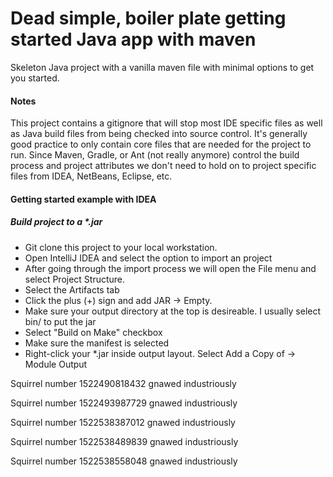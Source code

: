 # Dead simple, boiler plate getting started Java app with maven
Skeleton Java project with a vanilla maven file with minimal options to get you started.

#### Notes ####
This project contains a gitignore that will stop most IDE specific files as well as Java build files from being checked into source control. It's generally good practice to only contain core files that are needed for the project to run. Since Maven, Gradle, or Ant (not really anymore) control the build process and project attributes we don't need to hold on to project specific files from IDEA, NetBeans, Eclipse, etc.

#### Getting started example with IDEA ####

##### Build project to a *.jar #####
* Git clone this project to your local workstation.
* Open IntelliJ IDEA and select the option to import an project
* After going through the import process we will open the File menu and select Project Structure.
* Select the Artifacts tab
* Click the plus (+) sign and add JAR -> Empty.
* Make sure your output directory at the top is desireable. I usually select bin/ to put the jar
* Select "Build on Make" checkbox
* Make sure the manifest is selected
* Right-click your *.jar inside output layout. Select Add a Copy of -> Module Output

Squirrel number 1522490818432 gnawed industriously

Squirrel number 1522493987729 gnawed industriously

Squirrel number 1522538387012 gnawed industriously

Squirrel number 1522538489839 gnawed industriously

Squirrel number 1522538558048 gnawed industriously
